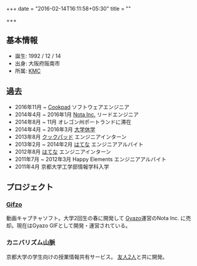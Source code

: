 +++
date = "2016-02-14T16:11:58+05:30"
title = ""

+++

<h2>基本情報</h2>

<ul class="no-dot">
  <li>誕生: 1992 / 12 / 14</li>
  <li>出身: 大阪府阪南市</li>
  <li>所属: <a href="https://www.kmc.gr.jp/">KMC</a></li>
</ul>

<h2>過去</h2>
<ul class="no-dot">
  <li>2016年11月 ~ <a href="https://info.cookpad.com/">Cookpad</a> ソフトウェアエンジニア</li>
  <li>2014年4月 ~ 2016年1月 <a href="http://www.notainc.com/">Nota Inc.</a> リードエンジニア</li>
  <li>2014年8月 ~ 11月 オレゴン州ポートランドに滞在</li>
  <li>2014年4月 ~ 2016年3月 <a href="http://uiuret.hatenablog.com/entry/2014/12/15/224923">大学休学</a></li>
  <li>2013年8月 <a href="https://info.cookpad.com/">クックパッド</a> エンジニアインターン</li>
  <li>2013年2月 ~ 2014年2月 <a href="http://hatenacorp.jp/">はてな</a> エンジニアアルバイト</li>
  <li>2012年8月 <a href="http://hatenacorp.jp/">はてな</a> エンジニアインターン</li>
  <li>2011年7月 ~ 2012年3月 Happy Elements エンジニアアルバイト</li>
  <li>2011年4月 京都大学工学部情報学科入学</li>
</ul>

<h2>プロジェクト</h2>

<h3>
  <a href="http://uiureo.hatenablog.com/entry/2013/05/22/203404">Gifzo</a>
</h3>

<p>
  動画キャプチャソフト。大学2回生の春に開発して <a href="https://gyazo.com">Gyazo</a>運営のNota Inc. に売却。現在はGyazo GIFとして開発・運営されている。
</p>

<h3>
  カニバリズム山脈
</h3>

<p>
  京都大学の学生向けの授業情報共有サービス。 <a href="http://hidesys.net/">友人</a><a href="http://naoki.sexy/">2人</a>と共に開発。
</p>
